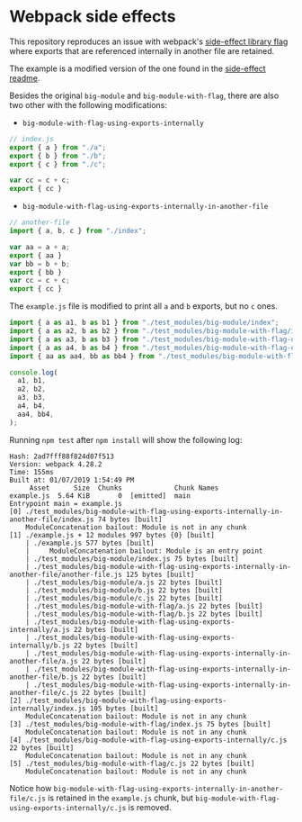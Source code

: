# Webpack side effects

This repository reproduces an issue with webpack's [side-effect library flag](https://github.com/webpack/webpack/blob/f6d67b6/examples/side-effects/README.md)
where exports that are referenced internally in another file are retained.

The example is a modified version of the one found in the [side-effect readme](https://github.com/webpack/webpack/blob/f6d67b6/examples/side-effects/README.md).

Besides the original `big-module` and `big-module-with-flag`, there are also two other with the following modifications:
- `big-module-with-flag-using-exports-internally`
```js
// index.js
export { a } from "./a";
export { b } from "./b";
export { c } from "./c";

var cc = c + c;
export { cc }
```

- `big-module-with-flag-using-exports-internally-in-another-file`
```js
// another-file
import { a, b, c } from "./index";

var aa = a + a;
export { aa }
var bb = b + b;
export { bb }
var cc = c + c;
export { cc }
```

The `example.js` file is modified to print all `a` and `b` exports, but no `c` ones.
```js
import { a as a1, b as b1 } from "./test_modules/big-module/index";
import { a as a2, b as b2 } from "./test_modules/big-module-with-flag/index";
import { a as a3, b as b3 } from "./test_modules/big-module-with-flag-using-exports-internally/index";
import { a as a4, b as b4 } from "./test_modules/big-module-with-flag-using-exports-internally-in-another-file/index";
import { aa as aa4, bb as bb4 } from "./test_modules/big-module-with-flag-using-exports-internally-in-another-file/another-file";

console.log(
  a1, b1,
  a2, b2,
  a3, b3,
  a4, b4,
  aa4, bb4,
);
```

Running `npm test` after `npm install` will show the following log:
```
Hash: 2ad7fff88f824d07f513
Version: webpack 4.28.2
Time: 155ms
Built at: 01/07/2019 1:54:49 PM
     Asset      Size  Chunks             Chunk Names
example.js  5.64 KiB       0  [emitted]  main
Entrypoint main = example.js
[0] ./test_modules/big-module-with-flag-using-exports-internally-in-another-file/index.js 74 bytes [built]
    ModuleConcatenation bailout: Module is not in any chunk
[1] ./example.js + 12 modules 997 bytes {0} [built]
    | ./example.js 577 bytes [built]
    |     ModuleConcatenation bailout: Module is an entry point
    | ./test_modules/big-module/index.js 75 bytes [built]
    | ./test_modules/big-module-with-flag-using-exports-internally-in-another-file/another-file.js 125 bytes [built]
    | ./test_modules/big-module/a.js 22 bytes [built]
    | ./test_modules/big-module/b.js 22 bytes [built]
    | ./test_modules/big-module/c.js 22 bytes [built]
    | ./test_modules/big-module-with-flag/a.js 22 bytes [built]
    | ./test_modules/big-module-with-flag/b.js 22 bytes [built]
    | ./test_modules/big-module-with-flag-using-exports-internally/a.js 22 bytes [built]
    | ./test_modules/big-module-with-flag-using-exports-internally/b.js 22 bytes [built]
    | ./test_modules/big-module-with-flag-using-exports-internally-in-another-file/a.js 22 bytes [built]
    | ./test_modules/big-module-with-flag-using-exports-internally-in-another-file/b.js 22 bytes [built]
    | ./test_modules/big-module-with-flag-using-exports-internally-in-another-file/c.js 22 bytes [built]
[2] ./test_modules/big-module-with-flag-using-exports-internally/index.js 105 bytes [built]
    ModuleConcatenation bailout: Module is not in any chunk
[3] ./test_modules/big-module-with-flag/index.js 75 bytes [built]
    ModuleConcatenation bailout: Module is not in any chunk
[4] ./test_modules/big-module-with-flag-using-exports-internally/c.js 22 bytes [built]
    ModuleConcatenation bailout: Module is not in any chunk
[5] ./test_modules/big-module-with-flag/c.js 22 bytes [built]
    ModuleConcatenation bailout: Module is not in any chunk
```

Notice how `big-module-with-flag-using-exports-internally-in-another-file/c.js` is retained in the `example.js` chunk, but 
`big-module-with-flag-using-exports-internally/c.js` is removed.